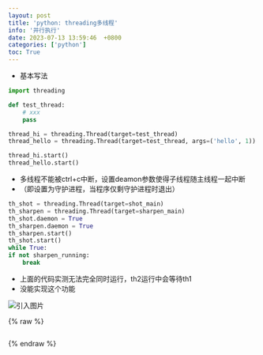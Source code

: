 ```yaml
---
layout: post
title: 'python: threading多线程'
info: '并行执行'
date: 2023-07-13 13:59:46  +0800
categories: ['python']
toc: True
---
```



- 基本写法

```py
import threading

def test_thread:
    # xxx
    pass

thread_hi = threading.Thread(target=test_thread)
thread_hello = threading.Thread(target=test_thread, args=('hello', 1))

thread_hi.start()
thread_hello.start()
```


- 多线程不能被ctrl+c中断，设置deamon参数使得子线程随主线程一起中断
- （即设置为守护进程，当程序仅剩守护进程时退出）

```py
th_shot = threading.Thread(target=shot_main)
th_sharpen = threading.Thread(target=sharpen_main)
th_shot.daemon = True
th_sharpen.daemon = True
th_sharpen.start()
th_shot.start()
while True:
if not sharpen_running:
    break
```
- 上面的代码实测无法完全同时运行，th2运行中会等待th1
- 没能实现这个功能



![引入图片]({{site.url}}/image/python/2023-07-13-threading/image_1.jpg)

{% raw %}
```
```
{% endraw %}
